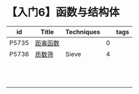 # 【入门6】函数与结构体

| id    | Title                                              | Techniques |      | tags |
| ----- | -------------------------------------------------- | ---------- | ---- | ---- |
| P5735 | [距离函数](https://www.luogu.com.cn/problem/P5735) |            | 0    |      |
| P5736 | [质数筛](https://www.luogu.com.cn/problem/P5736)   | Sieve      | 4    |      |
|       |                                                    |            |      |      |
|       |                                                    |            |      |      |
|       |                                                    |            |      |      |
|       |                                                    |            |      |      |
|       |                                                    |            |      |      |
|       |                                                    |            |      |      |
|       |                                                    |            |      |      |
|       |                                                    |            |      |      |
|       |                                                    |            |      |      |
|       |                                                    |            |      |      |
|       |                                                    |            |      |      |
|       |                                                    |            |      |      |

